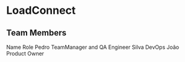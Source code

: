 # LoadConnect

## Team Members
Name	Role
Pedro	TeamManager and QA Engineer
Silva	DevOps
João	Product Owner
 
